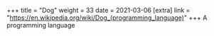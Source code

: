 +++
title = "Dog"
weight = 33
date = 2021-03-06
[extra]
link = "https://en.wikipedia.org/wiki/Dog_(programming_language)"
+++
A programming language

